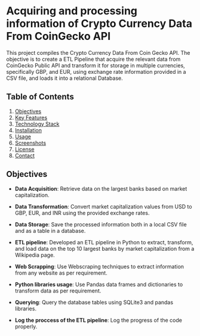 # Acquiring and processing information of Crypto Currency Data From CoinGecko API

This project compiles the Crypto Currency Data From Coin Gecko API. 
The objective is to create a ETL Pipeline that acquire the relevant data from CoinGecko Public API and transform it for storage in multiple currencies, specifically GBP, and EUR, using exchange rate information provided in a CSV file, and loads it into a relational Database.

## Table of Contents

1. [Objectives](#objectives)
2. [Key Features](#key-features)
3. [Technology Stack](#technology-stack)
4. [Installation](#installation)
5. [Usage](#usage)
6. [Screenshots](#screenshots)
7. [License](#license)
8. [Contact](#contact)

## Objectives

- **Data Acquisition**: Retrieve data on the largest banks based on market capitalization.

- **Data Transformation**: Convert market capitalization values from USD to GBP, EUR, and INR using the provided exchange rates.

- **Data Storage**: Save the processed information both in a local CSV file and as a table in a database.

- **ETL pipeline**: Developed an ETL pipeline in Python to extract, transform, and load data on the top 10 largest banks by market capitalization from a Wikipedia page.

- **Web Scrapping**: Use Webscraping techniques to extract information from any website as per requirement.

- **Python libraries usage**: Use Pandas data frames and dictionaries to transform data as per requirement.

- **Querying**: Query the database tables using SQLite3 and pandas libraries.

- **Log the proccess of the ETL pipeline**: Log the progress of the code properly.